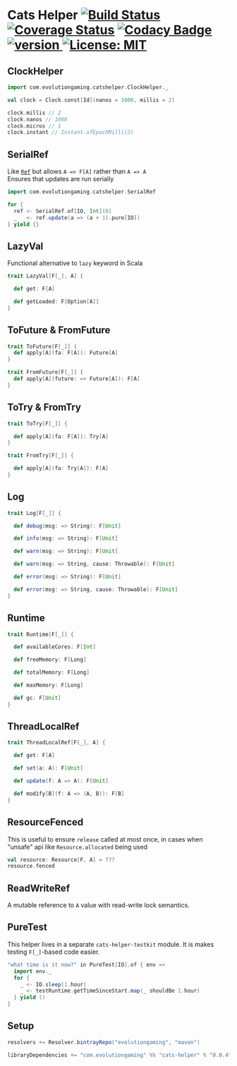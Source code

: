 # Cats Helper [![Build Status](https://travis-ci.org/evolution-gaming/cats-helper.svg)](https://travis-ci.org/evolution-gaming/cats-helper) [![Coverage Status](https://coveralls.io/repos/evolution-gaming/cats-helper/badge.svg)](https://coveralls.io/r/evolution-gaming/cats-helper) [![Codacy Badge](https://api.codacy.com/project/badge/Grade/69204a35e17b4e068db5861524bef5b7)](https://www.codacy.com/app/evolution-gaming/cats-helper?utm_source=github.com&amp;utm_medium=referral&amp;utm_content=evolution-gaming/cats-helper&amp;utm_campaign=Badge_Grade) [ ![version](https://api.bintray.com/packages/evolutiongaming/maven/cats-helper/images/download.svg) ](https://bintray.com/evolutiongaming/maven/cats-helper/_latestVersion) [![License: MIT](https://img.shields.io/badge/License-MIT-yellowgreen.svg)](https://opensource.org/licenses/MIT)

## ClockHelper

```scala
import com.evolutiongaming.catshelper.ClockHelper._

val clock = Clock.const[Id](nanos = 1000, millis = 2)

clock.millis // 2
clock.nanos // 1000
clock.micros // 1
clock.instant // Instant.ofEpochMilli(2)
```

## SerialRef

Like [`Ref`](https://typelevel.org/cats-effect/concurrency/ref.html) but allows `A => F[A]` rather than `A => A`  
Ensures that updates are run serially

```scala
import com.evolutiongaming.catshelper.SerialRef

for {
  ref <- SerialRef.of[IO, Int](0)
  _   <- ref.update(a => (a + 1).pure[IO])
} yield {}
```

## LazyVal

Functional alternative to `lazy` keyword in Scala

```scala
trait LazyVal[F[_], A] {

  def get: F[A]

  def getLoaded: F[Option[A]]
}
```

## ToFuture & FromFuture

```scala
trait ToFuture[F[_]] {
  def apply[A](fa: F[A]): Future[A]
}

trait FromFuture[F[_]] {
  def apply[A](future: => Future[A]): F[A]
}
```

## ToTry & FromTry

```scala
trait ToTry[F[_]] {

  def apply[A](fa: F[A]): Try[A]
}

trait FromTry[F[_]] {

  def apply[A](fa: Try[A]): F[A]
}
```

## Log

```scala
trait Log[F[_]] {

  def debug(msg: => String): F[Unit]

  def info(msg: => String): F[Unit]

  def warn(msg: => String): F[Unit]

  def warn(msg: => String, cause: Throwable): F[Unit]

  def error(msg: => String): F[Unit]

  def error(msg: => String, cause: Throwable): F[Unit]
}
```

## Runtime

```scala
trait Runtime[F[_]] {

  def availableCores: F[Int]

  def freeMemory: F[Long]

  def totalMemory: F[Long]

  def maxMemory: F[Long]

  def gc: F[Unit]
}
```

## ThreadLocalRef

```scala
trait ThreadLocalRef[F[_], A] {

  def get: F[A]

  def set(a: A): F[Unit]

  def update(f: A => A): F[Unit]

  def modify[B](f: A => (A, B)): F[B]
}
```

## ResourceFenced

This is useful to ensure `release` called at most once, in cases when "unsafe" api like `Resource.allocated` being used

```scala
val resource: Resource[F, A] = ???
resource.fenced
```

## ReadWriteRef

A mutable reference to `A` value with read-write lock semantics.

## PureTest

This helper lives in a separate `cats-helper-testkit` module. It is makes testing `F[_]`-based code easier.

```scala
"what time is it now?" in PureTest[IO].of { env =>
  import env._
  for {
    _ <- IO.sleep(1.hour)
    _ <- testRuntime.getTimeSinceStart.map(_ shouldBe 1.hour)
  } yield ()
}
```

## Setup

```scala
resolvers += Resolver.bintrayRepo("evolutiongaming", "maven")

libraryDependencies += "com.evolutiongaming" %% "cats-helper" % "0.0.4"
```
